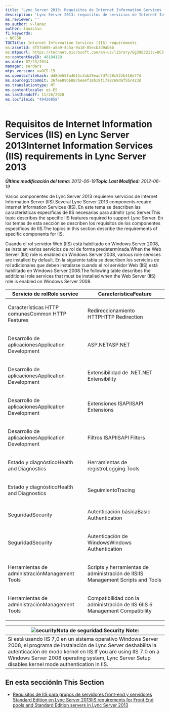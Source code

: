 ```yaml
---
title: 'Lync Server 2013: Requisitos de Internet Information Services (IIS)'
description: 'Lync Server 2013: requisitos de servicios de Internet Information Server (IIS).'
ms.reviewer: ''
ms.author: v-lanac
author: lanachin
f1.keywords:
- NOCSH
TOCTitle: Internet Information Services (IIS) requirements
ms:assetid: 4f57a605-a8a9-4c5a-9a18-05ecb3d9ab6b
ms:mtpsurl: https://technet.microsoft.com/en-us/library/Gg398321(v=OCS.15)
ms:contentKeyID: 48184128
ms.date: 07/23/2014
manager: serdars
mtps_version: v=OCS.15
ms.openlocfilehash: dd8de55fa4611c3ab29eac7d7c28c522b418e77d
ms.sourcegitcommit: 36fee89bb887bea4f18b19f17a8c69daf5bc423d
ms.translationtype: MT
ms.contentlocale: es-ES
ms.lasthandoff: 11/26/2020
ms.locfileid: "49426858"
---
```

# <a name="internet-information-services-iis-requirements-in-lync-server-2013"></a><span data-ttu-id="49800-103">Requisitos de Internet Information Services (IIS) en Lync Server 2013</span><span class="sxs-lookup"><span data-stu-id="49800-103">Internet Information Services (IIS) requirements in Lync Server 2013</span></span>

<div data-xmlns="http://www.w3.org/1999/xhtml">

<div class="topic" data-xmlns="http://www.w3.org/1999/xhtml" data-msxsl="urn:schemas-microsoft-com:xslt" data-cs="https://msdn.microsoft.com/">

<div data-asp="https://msdn2.microsoft.com/asp">



</div>

<div id="mainSection">

<div id="mainBody"><span data-ttu-id="49800-104">

<span> </span></span><span class="sxs-lookup"><span data-stu-id="49800-104">

<span> </span></span></span>

<span data-ttu-id="49800-105">_**Última modificación del tema:** 2012-06-19_</span><span class="sxs-lookup"><span data-stu-id="49800-105">_**Topic Last Modified:** 2012-06-19_</span></span>

<span data-ttu-id="49800-106">Varios componentes de Lync Server 2013 requieren servicios de Internet Information Server (IIS).</span><span class="sxs-lookup"><span data-stu-id="49800-106">Several Lync Server 2013 components require Internet Information Services (IIS).</span></span> <span data-ttu-id="49800-107">En este tema se describen las características específicas de IIS necesarias para admitir Lync Server.</span><span class="sxs-lookup"><span data-stu-id="49800-107">This topic describes the specific IIS features required to support Lync Server.</span></span> <span data-ttu-id="49800-108">En los temas de esta sección se describen los requisitos de los componentes específicos de IIS.</span><span class="sxs-lookup"><span data-stu-id="49800-108">The topics in this section describe the requirements of specific components for IIS.</span></span>

<span data-ttu-id="49800-109">Cuando el rol servidor Web (IIS) está habilitado en Windows Server 2008, se instalan varios servicios de rol de forma predeterminada.</span><span class="sxs-lookup"><span data-stu-id="49800-109">When the Web Server (IIS) role is enabled on Windows Server 2008, various role services are installed by default.</span></span> <span data-ttu-id="49800-110">En la siguiente tabla se describen los servicios de rol adicionales que deben instalarse cuando el rol servidor Web (IIS) está habilitado en Windows Server 2008.</span><span class="sxs-lookup"><span data-stu-id="49800-110">The following table describes the additional role services that must be installed when the Web Server (IIS) role is enabled on Windows Server 2008.</span></span>


<table>
<colgroup>
<col style="width: 50%" />
<col style="width: 50%" />
</colgroup>
<thead>
<tr class="header">
<th><span data-ttu-id="49800-111">Servicio de rol</span><span class="sxs-lookup"><span data-stu-id="49800-111">Role service</span></span></th>
<th><span data-ttu-id="49800-112">Característica</span><span class="sxs-lookup"><span data-stu-id="49800-112">Feature</span></span></th>
</tr>
</thead>
<tbody>
<tr class="odd">
<td><p><span data-ttu-id="49800-113">Características HTTP comunes</span><span class="sxs-lookup"><span data-stu-id="49800-113">Common HTTP Features</span></span></p></td>
<td><p><span data-ttu-id="49800-114">Redireccionamiento HTTP</span><span class="sxs-lookup"><span data-stu-id="49800-114">HTTP Redirection</span></span></p></td>
</tr>
<tr class="even">
<td><p><span data-ttu-id="49800-115">Desarrollo de aplicaciones</span><span class="sxs-lookup"><span data-stu-id="49800-115">Application Development</span></span></p></td>
<td><p><span data-ttu-id="49800-116">ASP.NET</span><span class="sxs-lookup"><span data-stu-id="49800-116">ASP.NET</span></span></p></td>
</tr>
<tr class="odd">
<td><p><span data-ttu-id="49800-117">Desarrollo de aplicaciones</span><span class="sxs-lookup"><span data-stu-id="49800-117">Application Development</span></span></p></td>
<td><p><span data-ttu-id="49800-118">Extensibilidad de .NET</span><span class="sxs-lookup"><span data-stu-id="49800-118">.NET Extensibility</span></span></p></td>
</tr>
<tr class="even">
<td><p><span data-ttu-id="49800-119">Desarrollo de aplicaciones</span><span class="sxs-lookup"><span data-stu-id="49800-119">Application Development</span></span></p></td>
<td><p><span data-ttu-id="49800-120">Extensiones ISAPI</span><span class="sxs-lookup"><span data-stu-id="49800-120">ISAPI Extensions</span></span></p></td>
</tr>
<tr class="odd">
<td><p><span data-ttu-id="49800-121">Desarrollo de aplicaciones</span><span class="sxs-lookup"><span data-stu-id="49800-121">Application Development</span></span></p></td>
<td><p><span data-ttu-id="49800-122">Filtros ISAPI</span><span class="sxs-lookup"><span data-stu-id="49800-122">ISAPI Filters</span></span></p></td>
</tr>
<tr class="even">
<td><p><span data-ttu-id="49800-123">Estado y diagnóstico</span><span class="sxs-lookup"><span data-stu-id="49800-123">Health and Diagnostics</span></span></p></td>
<td><p><span data-ttu-id="49800-124">Herramientas de registro</span><span class="sxs-lookup"><span data-stu-id="49800-124">Logging Tools</span></span></p></td>
</tr>
<tr class="odd">
<td><p><span data-ttu-id="49800-125">Estado y diagnóstico</span><span class="sxs-lookup"><span data-stu-id="49800-125">Health and Diagnostics</span></span></p></td>
<td><p><span data-ttu-id="49800-126">Seguimiento</span><span class="sxs-lookup"><span data-stu-id="49800-126">Tracing</span></span></p></td>
</tr>
<tr class="even">
<td><p><span data-ttu-id="49800-127">Seguridad</span><span class="sxs-lookup"><span data-stu-id="49800-127">Security</span></span></p></td>
<td><p><span data-ttu-id="49800-128">Autenticación básica</span><span class="sxs-lookup"><span data-stu-id="49800-128">Basic Authentication</span></span></p></td>
</tr>
<tr class="odd">
<td><p><span data-ttu-id="49800-129">Seguridad</span><span class="sxs-lookup"><span data-stu-id="49800-129">Security</span></span></p></td>
<td><p><span data-ttu-id="49800-130">Autenticación de Windows</span><span class="sxs-lookup"><span data-stu-id="49800-130">Windows Authentication</span></span></p></td>
</tr>
<tr class="even">
<td><p><span data-ttu-id="49800-131">Herramientas de administración</span><span class="sxs-lookup"><span data-stu-id="49800-131">Management Tools</span></span></p></td>
<td><p><span data-ttu-id="49800-132">Scripts y herramientas de administración de IIS</span><span class="sxs-lookup"><span data-stu-id="49800-132">IIS Management Scripts and Tools</span></span></p></td>
</tr>
<tr class="odd">
<td><p><span data-ttu-id="49800-133">Herramientas de administración</span><span class="sxs-lookup"><span data-stu-id="49800-133">Management Tools</span></span></p></td>
<td><p><span data-ttu-id="49800-134">Compatibilidad con la administración de IIS 6</span><span class="sxs-lookup"><span data-stu-id="49800-134">IIS 6 Management Compatibility</span></span></p></td>
</tr>
</tbody>
</table>


<div>

<table>
<thead>
<tr class="header">
<th><img src="images/Gg398321.security(OCS.15).gif" title="seguridad" alt="security" /><span data-ttu-id="49800-136">Nota de seguridad:</span><span class="sxs-lookup"><span data-stu-id="49800-136">Security Note:</span></span></th>
</tr>
</thead>
<tbody>
<tr class="odd">
<td><span data-ttu-id="49800-137">Si está usando IIS 7,0 en un sistema operativo Windows Server 2008, el programa de instalación de Lync Server deshabilita la autenticación de modo kernel en IIS.</span><span class="sxs-lookup"><span data-stu-id="49800-137">If you are using IIS 7.0 on a Windows Server 2008 operating system, Lync Server Setup disables kernel mode authentication in IIS.</span></span></td>
</tr>
</tbody>
</table>


</div>

<div>

## <a name="in-this-section"></a><span data-ttu-id="49800-138">En esta sección</span><span class="sxs-lookup"><span data-stu-id="49800-138">In This Section</span></span>

  - [<span data-ttu-id="49800-139">Requisitos de IIS para grupos de servidores front-end y servidores Standard Edition en Lync Server 2013</span><span class="sxs-lookup"><span data-stu-id="49800-139">IIS requirements for Front End pools and Standard Edition servers in Lync Server 2013</span></span>](lync-server-2013-iis-requirements-for-front-end-pools-and-standard-edition-servers.md)

<span data-ttu-id="49800-140"></div>

</div>

<span> </span>

</div>

</div>

</span><span class="sxs-lookup"><span data-stu-id="49800-140"></div>

</div>

<span> </span>

</div>

</div>

</span></span></div>

